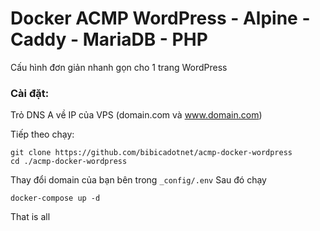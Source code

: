 # Docker ACMP WordPress - Alpine - Caddy - MariaDB - PHP

Cấu hình đơn giản nhanh gọn cho 1 trang WordPress

### Cài đặt:

Trỏ DNS A về IP của VPS (domain.com và www.domain.com)

Tiếp theo chạy:
```
git clone https://github.com/bibicadotnet/acmp-docker-wordpress
cd ./acmp-docker-wordpress
```
Thay đổi domain của bạn bên trong `_config/.env` 
Sau đó chạy
```
docker-compose up -d
```
That is all
